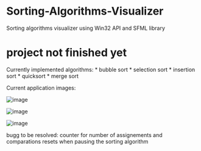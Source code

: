 # Sorting-Algorithms-Visualizer
Sorting algorithms visualizer using Win32 API and SFML library

# project not finished yet

Currently implemented algorithms:
    * bubble sort
    * selection sort
    * insertion sort
    * quicksort
    * merge sort


Current application images:

![image](https://user-images.githubusercontent.com/92437439/227304827-8a363fc6-c2bf-483e-9d33-42d35b449403.png)

![image](https://user-images.githubusercontent.com/92437439/227305163-aee3ca2a-5401-4321-a958-b48f1be26501.png)

![image](https://user-images.githubusercontent.com/92437439/227305803-556ca8a4-9612-4cab-9260-941ae5da4a00.png)


bugg to be resolved: counter for number of assignements and comparations resets when pausing the sorting algorithm
